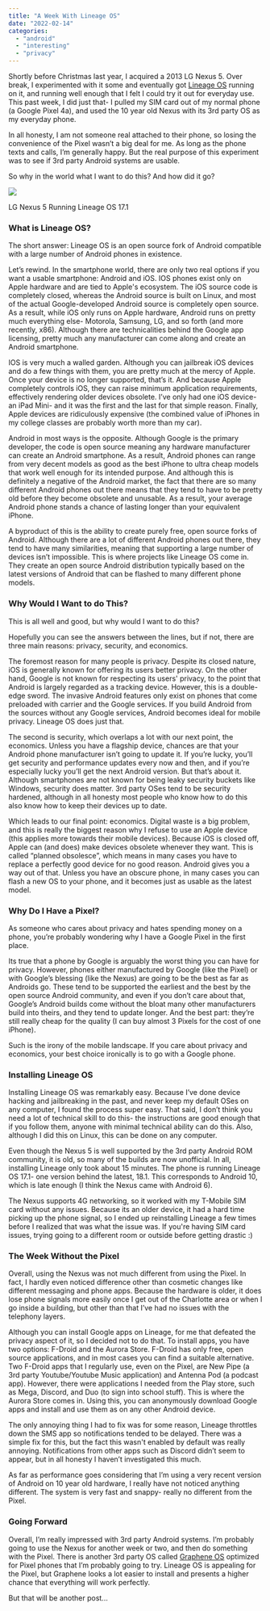 ```yaml
---
title: "A Week With Lineage OS"
date: "2022-02-14"
categories: 
  - "android"
  - "interesting"
  - "privacy"
---
```


Shortly before Christmas last year, I acquired a 2013 LG Nexus 5. Over break, I experimented with it some and eventually got [Lineage OS](https://lineageos.org/) running on it, and running well enough that I felt I could try it out for everyday use. This past week, I did just that- I pulled my SIM card out of my normal phone (a Google Pixel 4a), and used the 10 year old Nexus with its 3rd party OS as my everyday phone.

In all honesty, I am not someone real attached to their phone, so losing the convenience of the Pixel wasn’t a big deal for me. As long as the phone texts and calls, I’m generally happy. But the real purpose of this experiment was to see if 3rd party Android systems are usable.

So why in the world what I want to do this? And how did it go?

![](images/lineageos-768x1024.jpg)

LG Nexus 5 Running Lineage OS 17.1

### What is Lineage OS?

The short answer: Lineage OS is an open source fork of Android compatible with a large number of Android phones in existence.

Let’s rewind. In the smartphone world, there are only two real options if you want a usable smartphone: Android and iOS. IOS phones exist only on Apple hardware and are tied to Apple's ecosystem. The iOS source code is completely closed, whereas the Android source is built on Linux, and most of the actual Google-developed Android source is completely open source. As a result, while iOS only runs on Apple hardware, Android runs on pretty much everything else- Motorola, Samsung, LG, and so forth (and more recently, x86). Although there are technicalities behind the Google app licensing, pretty much any manufacturer can come along and create an Android smartphone.

IOS is very much a walled garden. Although you can jailbreak iOS devices and do a few things with them, you are pretty much at the mercy of Apple. Once your device is no longer supported, that’s it. And because Apple completely controls iOS, they can raise minimum application requirements, effectively rendering older devices obsolete. I’ve only had one iOS device- an iPad Mini- and it was the first and the last for that simple reason. Finally, Apple devices are ridiculously expensive (the combined value of iPhones in my college classes are probably worth more than my car).

Android in most ways is the opposite. Although Google is the primary developer, the code is open source meaning any hardware manufacturer can create an Android smartphone. As a result, Android phones can range from very decent models as good as the best iPhone to ultra cheap models that work well enough for its intended purpose. And although this is definitely a negative of the Android market, the fact that there are so many different Android phones out there means that they tend to have to be pretty old before they become obsolete and unusable. As a result, your average Android phone stands a chance of lasting longer than your equivalent iPhone.

A byproduct of this is the ability to create purely free, open source forks of Android. Although there are a lot of different Android phones out there, they tend to have many similarities, meaning that supporting a large number of devices isn’t impossible. This is where projects like Lineage OS come in. They create an open source Android distribution typically based on the latest versions of Android that can be flashed to many different phone models.

### Why Would I Want to do This?

This is all well and good, but why would I want to do this?

Hopefully you can see the answers between the lines, but if not, there are three main reasons: privacy, security, and economics.

The foremost reason for many people is privacy. Despite its closed nature, iOS is generally known for offering its users better privacy. On the other hand, Google is not known for respecting its users' privacy, to the point that Android is largely regarded as a tracking device. However, this is a double-edge sword. The invasive Android features only exist on phones that come preloaded with carrier and the Google services. If you build Android from the sources without any Google services, Android becomes ideal for mobile privacy. Lineage OS does just that.

The second is security, which overlaps a lot with our next point, the economics. Unless you have a flagship device, chances are that your Android phone manufacturer isn’t going to update it. If you’re lucky, you’ll get security and performance updates every now and then, and if you’re especially lucky you’ll get the next Android version. But that’s about it. Although smartphones are not known for being leaky security buckets like Windows, security does matter. 3rd party OSes tend to be security hardened, although in all honesty most people who know how to do this also know how to keep their devices up to date.

Which leads to our final point: economics. Digital waste is a big problem, and this is really the biggest reason why I refuse to use an Apple device (this applies more towards their mobile devices). Because iOS is closed off, Apple can (and does) make devices obsolete whenever they want. This is called “planned obsolesce”, which means in many cases you have to replace a perfectly good device for no good reason. Android gives you a way out of that. Unless you have an obscure phone, in many cases you can flash a new OS to your phone, and it becomes just as usable as the latest model.

### Why Do I Have a Pixel?

As someone who cares about privacy and hates spending money on a phone, you’re probably wondering why I have a Google Pixel in the first place.

Its true that a phone by Google is arguably the worst thing you can have for privacy. However, phones either manufactured by Google (like the Pixel) or with Google’s blessing (like the Nexus) are going to be the best as far as Androids go. These tend to be supported the earliest and the best by the open source Android community, and even if you don’t care about that, Google’s Android builds come without the bloat many other manufacturers build into theirs, and they tend to update longer. And the best part: they’re still really cheap for the quality (I can buy almost 3 Pixels for the cost of one iPhone).

Such is the irony of the mobile landscape. If you care about privacy and economics, your best choice ironically is to go with a Google phone.

### Installing Lineage OS

Installing Lineage OS was remarkably easy. Because I’ve done device hacking and jailbreaking in the past, and never keep my default OSes on any computer, I found the process super easy. That said, I don’t think you need a lot of technical skill to do this- the instructions are good enough that if you follow them, anyone with minimal technical ability can do this. Also, although I did this on Linux, this can be done on any computer.

Even though the Nexus 5 is well supported by the 3rd party Android ROM community, it is old, so many of the builds are now unofficial. In all, installing Lineage only took about 15 minutes. The phone is running Lineage OS 17.1- one version behind the latest, 18.1. This corresponds to Android 10, which is late enough (I think the Nexus came with Android 6).

The Nexus supports 4G networking, so it worked with my T-Mobile SIM card without any issues. Because its an older device, it had a hard time picking up the phone signal, so I ended up reinstalling Lineage a few times before I realized that was what the issue was. If you're having SIM card issues, trying going to a different room or outside before getting drastic :)

### The Week Without the Pixel

Overall, using the Nexus was not much different from using the Pixel. In fact, I hardly even noticed difference other than cosmetic changes like different messaging and phone apps. Because the hardware is older, it does lose phone signals more easily once I get out of the Charlotte area or when I go inside a building, but other than that I’ve had no issues with the telephony layers.

Although you can install Google apps on Lineage, for me that defeated the privacy aspect of it, so I decided not to do that. To install apps, you have two options: F-Droid and the Aurora Store. F-Droid has only free, open source applications, and in most cases you can find a suitable alternative. Two F-Droid apps that I regularly use, even on the Pixel, are New Pipe (a 3rd party Youtube/Youtube Music application) and Antenna Pod (a podcast app). However, there were applications I needed from the Play store, such as Mega, Discord, and Duo (to sign into school stuff). This is where the Aurora Store comes in. Using this, you can anonymously download Google apps and install and use them as on any other Android device.

The only annoying thing I had to fix was for some reason, Lineage throttles down the SMS app so notifications tended to be delayed. There was a simple fix for this, but the fact this wasn't enabled by default was really annoying. Notifications from other apps such as Discord didn’t seem to appear, but in all honesty I haven’t investigated this much.

As far as performance goes considering that I’m using a very recent version of Android on 10 year old hardware, I really have not noticed anything different. The system is very fast and snappy- really no different from the Pixel.

### Going Forward

Overall, I’m really impressed with 3rd party Android systems. I’m probably going to use the Nexus for another week or two, and then do something with the Pixel. There is another 3rd party OS called [Graphene OS](https://grapheneos.org/) optimized for Pixel phones that I’m probably going to try. Lineage OS is appealing for the Pixel, but Graphene looks a lot easier to install and presents a higher chance that everything will work perfectly.

But that will be another post...
